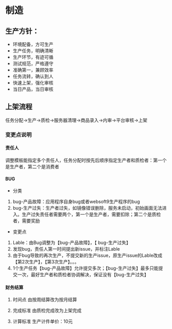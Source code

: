 # 制造

## 生产方针：

- 环境配备，方可生产
- 生产任务，明确清晰
- 生产环节，有迹可循
- 测试规范，严格遵守
- 准确第一，兼顾效率
- 任务流转，确认到人
- 快速上架，强化审核
- 当日产品，当日审核

## 上架流程

任务分配->生产->质检->服务器清理->商品录入->内审->平台审核->上架

### 变更点说明

#### 责任人

调整模板能指定多个责任人，任务分配时按先后顺序指定生产者和质检者：第一个是生产者，第二个是消费者

#### BUG

- 分类
1. bug-产品故障：应用程序自身bug或者websoft9生产程序的bug
2. bug-生产过失：生产者过失，如镜像错误删除，服务未启动，初始画面无法进入。生产过失责任者需要两个，第一个是生产者，需要扣除；第二个是质检者，需要奖励

- 变更点
1. Lable：由Bug调整为【bug-产品故障】，【 bug-生产过失】
2. 发现bug，责任人第一时间提出新issue，并标注Lable
3. 由于bug导致的再次生产，不提交新的生产issue，原生产issue的Lable改成【第2次生产】，【第3次生产】。。。
4. 1个生产任务【bug-产品故障】允许提交多次；【bug-生产过失】最多只能提交一次，最好生产者和质检者协调解决，保证没有【bug-生产过失】

#### 财务结算

1. 时间点
由按周结算改为按月结算

2. 完成标准
由质检完成改为上架完成

3. 计算标准
生产计件单价：10元
